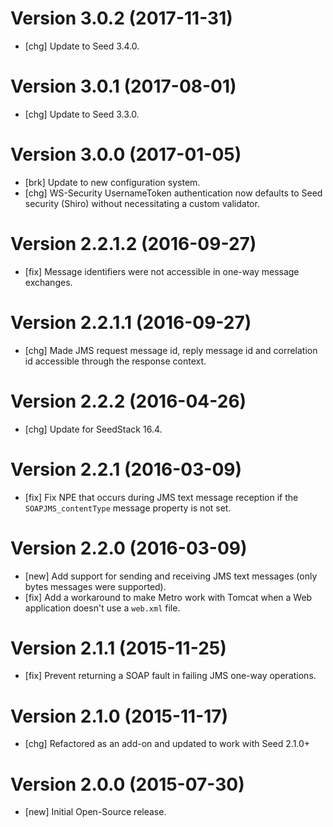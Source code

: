 # Version 3.0.2 (2017-11-31)

* [chg] Update to Seed 3.4.0.

# Version 3.0.1 (2017-08-01)

* [chg] Update to Seed 3.3.0.

# Version 3.0.0 (2017-01-05)

* [brk] Update to new configuration system.
* [chg] WS-Security UsernameToken authentication now defaults to Seed security (Shiro) without necessitating a custom validator.

# Version 2.2.1.2 (2016-09-27)

* [fix] Message identifiers were not accessible in one-way message exchanges.

# Version 2.2.1.1 (2016-09-27)

* [chg] Made JMS request message id, reply message id and correlation id accessible through the response context.

# Version 2.2.2 (2016-04-26)

* [chg] Update for SeedStack 16.4.

# Version 2.2.1 (2016-03-09)

* [fix] Fix NPE that occurs during JMS text message reception if the `SOAPJMS_contentType` message property is not set.

# Version 2.2.0 (2016-03-09)

* [new] Add support for sending and receiving JMS text messages (only bytes messages were supported).
* [fix] Add a workaround to make Metro work with Tomcat when a Web application doesn't use a `web.xml` file.

# Version 2.1.1 (2015-11-25)

* [fix] Prevent returning a SOAP fault in failing JMS one-way operations.

# Version 2.1.0 (2015-11-17)

* [chg] Refactored as an add-on and updated to work with Seed 2.1.0+

# Version 2.0.0 (2015-07-30)

* [new] Initial Open-Source release.
